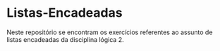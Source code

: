 # Listas-Encadeadas
Neste repositório se encontram os exercícios referentes ao assunto de listas encadeadas da disciplina lógica 2.
